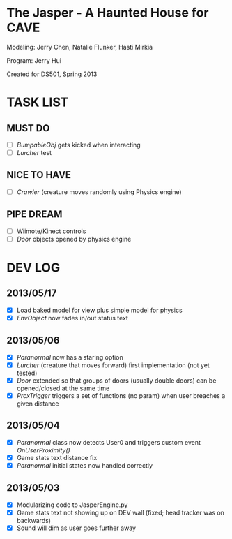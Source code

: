 The Jasper - A Haunted House for CAVE
=====================================
Modeling: Jerry Chen, Natalie Flunker, Hasti Mirkia

Program: Jerry Hui

Created for DS501, Spring 2013

TASK LIST
=========
## MUST DO
- [ ] *BumpableObj* gets kicked when interacting
- [ ] *Lurcher* test

## NICE TO HAVE
- [ ] *Crawler* (creature moves randomly using Physics engine)

## PIPE DREAM
- [ ] Wiimote/Kinect controls
- [ ] *Door* objects opened by physics engine

DEV LOG
=======
## 2013/05/17
- [x] Load baked model for view plus simple model for physics
- [x] *EnvObject* now fades in/out status text

## 2013/05/06
- [x] *Paranormal* now has a staring option
- [x] *Lurcher* (creature that moves forward) first implementation (not yet tested)
- [x] *Door* extended so that groups of doors (usually double doors) can be opened/closed at the same time
- [x] *ProxTrigger* triggers a set of functions (no param) when user breaches a given distance

## 2013/05/04
- [x] *Paranormal* class now detects User0 and triggers custom event _OnUserProximity()_
- [x] Game stats text distance fix
- [x] *Paranormal* initial states now handled correctly

## 2013/05/03
- [x] Modularizing code to JasperEngine.py
- [x] Game stats text not showing up on DEV wall (fixed; head tracker was on backwards)
- [x] Sound will dim as user goes further away